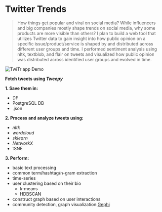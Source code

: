 # Twitter Trends  
> How things get popular and viral on social media? While influencers and big companies mostly shape trends on social media, why some products are more visible than others? I plan to build a web tool that utilizes Twitter data to gain insight into how public opinion on a specific issue/product/service is shaped by and distributed across different user groups and time. I performed sentiment analysis using nltk, textblob, and flair on tweets and visualized how public opinion was distributed across identified user groups and evolved in time. 

![TwiTr app Demo](https://github.com/apaks/twitter-data-mining/blob/master/demo.gif)

**Fetch tweets using _Tweepy_**    

**1. Save them in:**  
  - DF
  - PostgreSQL DB
  - .json

**2. Process and analyze tweets using:**  
  - *nltk*
  - *wordcloud*
  - *sklearn*  
  - *NetworkX*
  - tSNE

**3. Perform:**  
  - basic text processing  
  - common term/hashtag/n-gram extraction  
  - time-series
  - user clustering based on their bio
    - k-means
    - HDBSCAN
  - construct graph based on user interactions  
  - community detection, graph visualization [Gephi](https://gephi.org/)
  

